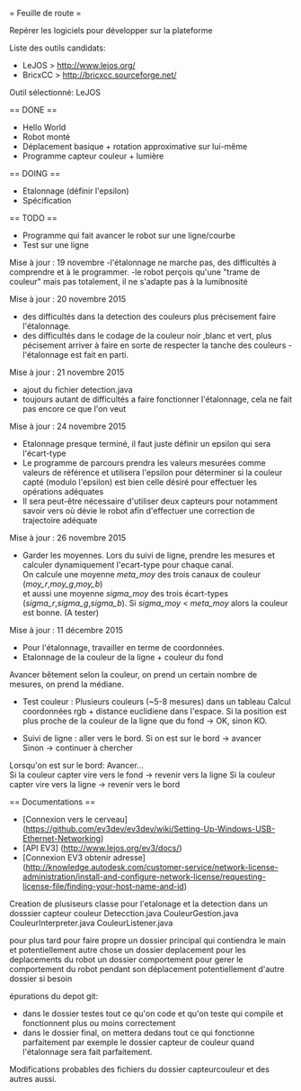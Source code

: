 = Feuille de route =

Repérer les logiciels pour développer sur la plateforme

Liste des outils candidats:

 - LeJOS > http://www.lejos.org/
 - BricxCC > http://bricxcc.sourceforge.net/


Outil sélectionné: LeJOS


== DONE ==

  * Hello World
  * Robot monté
  * Déplacement basique + rotation approximative sur lui-même
  * Programme capteur couleur + lumière

== DOING ==

  * Etalonnage (définir l'epsilon)
  * Spécification


== TODO ==

  * Programme qui fait avancer le robot sur une ligne/courbe
  * Test sur une ligne

  
Mise à jour : 19 novembre
 -l'étalonnage ne marche pas, des difficultés à comprendre et à le programmer.
 -le robot perçois qu'une "trame de couleur" mais pas totalement, il ne s'adapte pas à 
la lumibnosité

Mise à jour : 20 novembre 2015
- des difficultés dans la detection des couleurs plus précisement faire l'étalonnage.
- des difficultés dans le codage de la couleur noir ,blanc et vert,
plus pécisement arriver à faire en sorte de respecter la tanche des couleurs
-l'étalonnage est fait en parti.

Mise à jour : 21 novembre 2015
  - ajout du fichier detection.java
  - toujours autant de difficultés a faire fonctionner l'étalonnage, 
cela ne fait pas encore ce que l'on veut

Mise à jour : 24 novembre 2015
  - Etalonnage presque terminé, il faut juste définir un epsilon qui sera l'écart-type
  - Le programme de parcours prendra les valeurs mesurées comme valeurs
de référence et utilisera l'epsilon pour déterminer si la couleur capté 
(modulo l'epsilon) est bien celle désiré pour effectuer les opérations adéquates
  - Il sera peut-être nécessaire d'utiliser deux capteurs pour notamment savoir
vers où dévie le robot afin d'effectuer une correction de trajectoire adéquate


Mise à jour : 26 novembre 2015 
  - Garder les moyennes. Lors du suivi de ligne, prendre les mesures et  
calculer dynamiquement l'ecart-type pour chaque canal.  
On calcule une moyenne *meta_moy* des trois canaux de couleur (*moy_r*,*moy_g*,*moy_b*)  
et aussi une moyenne *sigma_moy* des trois écart-types (*sigma_r*,*sigma_g*,*sigma_b*).
Si *sigma_moy* < *meta_moy* alors la couleur est bonne. (A tester)


Mise à jour : 11 décembre 2015 

  - Pour l'étalonnage, travailler en terme de coordonnées.
  - Etalonnage de la couleur de la ligne + couleur du fond

Avancer bêtement selon la couleur, on prend un certain nombre de mesures, 
on prend la médiane. 
  - Test couleur : Plusieurs couleurs (~5-8 mesures) dans un tableau
Calcul coordonnées rgb + distance euclidiene dans l'espace. 
Si la position est plus proche de la couleur de la ligne que du fond -> OK, 
sinon KO.

  - Suivi de ligne : aller vers le bord. 
Si on est sur le bord -> avancer  
Sinon -> continuer à chercher  

Lorsqu'on est sur le bord: Avancer...  
Si la couleur capter vire vers le fond -> revenir vers la ligne
Si la couleur capter vire vers la ligne -> revenir vers le bord




== Documentations ==

 - [Connexion vers le cerveau] (https://github.com/ev3dev/ev3dev/wiki/Setting-Up-Windows-USB-Ethernet-Networking)
 - [API EV3] (http://www.lejos.org/ev3/docs/)
 - [Connexion EV3 obtenir adresse] (http://knowledge.autodesk.com/customer-service/network-license-administration/install-and-configure-network-license/requesting-license-file/finding-your-host-name-and-id)


Creation de plusiseurs classe pour l'etalonage et la detection dans un dosssier capteur couleur
  Detecction.java
  CouleurGestion.java
  CouleurInterpreter.java
  CouleurListener.java

pour plus tard pour faire propre un dossier principal qui contiendra le main et potentiellement autre chose
un dossier deplacement pour les deplacements du robot
un dossier comportement pour gerer le comportement du robot pendant son 
déplacement potentiellement d'autre dossier si besoin

épurations du depot git:
- dans le dossier testes tout ce qu'on code et qu'on teste qui compile et fonctionnent plus ou moins correctement
- dans le dossier final, on mettera dedans tout ce qui fonctionne parfaitement par exemple le dossier capteur de couleur quand l'étalonnage sera fait parfaitement.

Modifications probables des fichiers du dossier capteurcouleur et des autres aussi.


